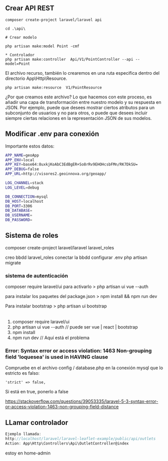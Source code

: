 ## Crear API REST

```bs
composer create-project laravel/laravel api

cd .\api\

# Crear modelo

php artisan make:model Point -cmf

* Controlador
php artisan make:controller  Api/V1/PointController --api --model=Point

```

El archivo recurso, también lo crearemos en una ruta especifica dentro del directorio App\Http\Resource.

```bs
php artisan make:resource  V1/PointResource
```

¿Por que creamos este archivo? Lo que hacemos con este proceso, es añadir una capa de transformación entre nuestro modelo y su respuesta en JSON.  Por ejemplo, puede que desees mostrar ciertos atributos para un subconjunto de usuarios y no para otros, o puede que desees incluir siempre ciertas relaciones en la representación JSON de sus modelos.

## Modificar .env para conexión

Importante estos datos:
```sh
APP_NAME=geoApp
APP_ENV=local
APP_KEY=base64:8uxkjKoAbC3EdBgER+So8rRv9EHOHcsbFMn/RK7DkSU=
APP_DEBUG=false
APP_URL=http://visores2.geoinnova.org/geoapp/

LOG_CHANNEL=stack
LOG_LEVEL=debug

DB_CONNECTION=mysql
DB_HOST=localhost
DB_PORT=3306
DB_DATABASE=
DB_USERNAME=
DB_PASSWORD=

``` 

## Sistema de roles
composer create-project laravel/laravel laravel_roles

creo bbdd laravel_roles
conectar la bbdd configurar .env
php artisan migrate

### sistema de autenticación
composer require laravel/ui
para activarlo > php artisan ui vue --auth

para instalar los paquetes del package.json > npm install && npm run dev

Para instalar bootstrap > php artisan ui bootstrap

######
1. composer require laravel/ui
2. php artisan ui vue --auth // puede ser vue | react | bootstrap
3. npm install
4. npm run dev // Aquí está el problema 
#####

### Error: Syntax error or access violation: 1463 Non-grouping field 'loquesea' is used in HAVING clause


Compruebe en el archivo config / database.php en la conexión mysql que lo estricto es falso:

    'strict' => false,

Si está en true, ponerlo a false

https://stackoverflow.com/questions/39053335/laravel-5-3-syntax-error-or-access-violation-1463-non-grouping-field-distance

## LLamar controlador
```js
Ejemplo llamada:
http://localhost/laravel/laravel-leaflet-example/public/api/outlets
Action: App\Http\Controllers\Api\OutletController@index 
```

estoy en home-admin

